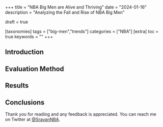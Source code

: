 +++
title = "NBA Big Men are Alive and Thriving"
date = "2024-01-16"
description = "Analyzing the Fall and Rise of NBA Big Men"

draft = true

[taxonomies]
tags = ["big-men","trends"]
categories = ["NBA"]
[extra]
toc = true
keywords = ""
+++

## Introduction

## Evaluation Method

## Results

## Conclusions

Thank you for reading and any feedback is appreciated. You can reach me on Twitter at [@SravanNBA](https://twitter.com/SravanNBA).